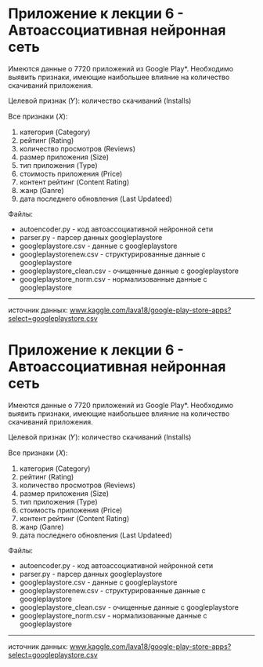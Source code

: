 Приложение к лекции 6 - Автоассоциативная нейронная сеть
=====================

Имеются данные о 7720 приложений из Google Play*. Необходимо выявить признаки, имеющие наибольшее влияние на количество скачиваний приложения.  

Целевой признак (𝑌): количество скачиваний (Installs)

Все признаки (𝑋):
1. категория (Category)
2. рейтинг (Rating)
3. количество просмотров (Reviews)
4. размер приложения (Size)
5. тип приложения (Type)
6. стоимость приложения (Price)
7. контент рейтинг (Content Rating)
8. жанр (Ganre)
9. дата последнего обновления (Last Updateed)

Файлы:
- autoencoder.py - код автоассоциативной нейронной сети
- parser.py - парсер данных googleplaystore
- googleplaystore.csv - данные с googleplaystore
- googleplaystorenew.csv - структурированные данные с googleplaystore
- googleplaystore_clean.csv - очищенные данные с googleplaystore
- googleplaystore_norm.csv - нормализованные данные с googleplaystore

***
источник данных: www.kaggle.com/lava18/google-play-store-apps?select=googleplaystore.csv

Приложение к лекции 6 - Автоассоциативная нейронная сеть
=====================

Имеются данные о 7720 приложений из Google Play*. Необходимо выявить признаки, имеющие наибольшее влияние на количество скачиваний приложения.  

Целевой признак (𝑌): количество скачиваний (Installs)

Все признаки (𝑋):
1. категория (Category)
2. рейтинг (Rating)
3. количество просмотров (Reviews)
4. размер приложения (Size)
5. тип приложения (Type)
6. стоимость приложения (Price)
7. контент рейтинг (Content Rating)
8. жанр (Ganre)
9. дата последнего обновления (Last Updateed)

Файлы:
- autoencoder.py - код автоассоциативной нейронной сети
- parser.py - парсер данных googleplaystore
- googleplaystore.csv - данные с googleplaystore
- googleplaystorenew.csv - структурированные данные с googleplaystore
- googleplaystore_clean.csv - очищенные данные с googleplaystore
- googleplaystore_norm.csv - нормализованные данные с googleplaystore

***
источник данных: www.kaggle.com/lava18/google-play-store-apps?select=googleplaystore.csv

